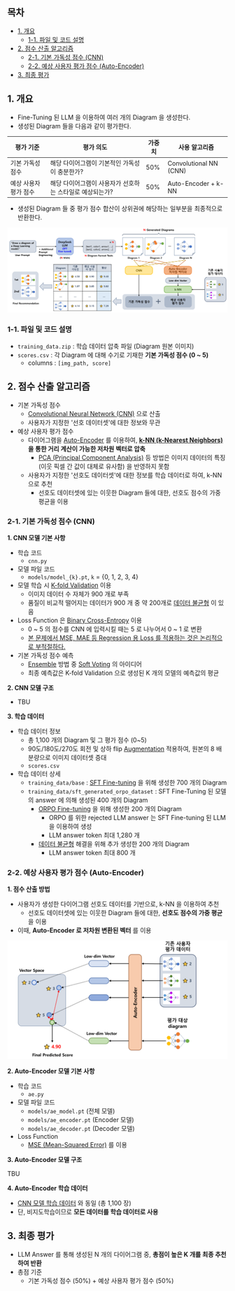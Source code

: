 
## 목차

* [1. 개요](#1-개요)
  * [1-1. 파일 및 코드 설명](#1-1-파일-및-코드-설명) 
* [2. 점수 산출 알고리즘](#2-점수-산출-알고리즘)
  * [2-1. 기본 가독성 점수 (CNN)](#2-1-기본-가독성-점수-cnn)
  * [2-2. 예상 사용자 평가 점수 (Auto-Encoder)](#2-2-예상-사용자-평가-점수-auto-encoder)
* [3. 최종 평가](#3-최종-평가)

## 1. 개요

* Fine-Tuning 된 LLM 을 이용하여 여러 개의 Diagram 을 생성한다.
* 생성된 Diagram 들을 다음과 같이 평가한다.

| 평가 기준        | 평가 의도                           | 가중치 | 사용 알고리즘                |
|--------------|---------------------------------|-----|------------------------|
| 기본 가독성 점수    | 해당 다이어그램이 기본적인 가독성이 충분한가?       | 50% | Convolutional NN (CNN) |
| 예상 사용자 평가 점수 | 해당 다이어그램이 사용자가 선호하는 스타일로 예상되는가? | 50% | Auto-Encoder + k-NN    |

* 생성된 Diagram 들 중 평가 점수 합산이 상위권에 해당하는 일부분을 최종적으로 반환한다.

![image](../../images/250312_15.PNG)

### 1-1. 파일 및 코드 설명

* ```training_data.zip``` : 학습 데이터 압축 파일 (Diagram 원본 이미지)
* ```scores.csv``` : 각 Diagram 에 대해 수기로 기재한 **기본 가독성 점수 (0 ~ 5)**
  * columns : ```[img_path, score]``` 

## 2. 점수 산출 알고리즘

* 기본 가독성 점수
  * [Convolutional Neural Network (CNN)](https://github.com/WannaBeSuperteur/AI-study/blob/main/Image%20Processing/Basics_CNN.md) 으로 산출
  * 사용자가 지정한 '선호 데이터셋'에 대한 정보와 무관
* 예상 사용자 평가 점수
  * 다이어그램을 [Auto-Encoder](https://github.com/WannaBeSuperteur/AI-study/blob/main/Generative%20AI/Basics_Auto%20Encoder.md) 를 이용하여, **[k-NN (k-Nearest Neighbors)](https://github.com/WannaBeSuperteur/AI-study/blob/main/AI%20Basics/Machine%20Learning%20Models/%EB%A8%B8%EC%8B%A0%EB%9F%AC%EB%8B%9D_%EB%AA%A8%EB%8D%B8_KNN.md) 을 통한 거리 계산이 가능한 저차원 벡터로 압축**
    * [PCA (Principal Component Analysis)](https://github.com/WannaBeSuperteur/AI-study/blob/main/AI%20Basics/Machine%20Learning%20Models/%EB%A8%B8%EC%8B%A0%EB%9F%AC%EB%8B%9D_%EB%AA%A8%EB%8D%B8_PCA.md) 등 방법은 이미지 데이터의 특징 (이웃 픽셀 간 값이 대체로 유사함) 을 반영하지 못함
  * 사용자가 지정한 '선호도 데이터셋'에 대한 정보를 학습 데이터로 하여, k-NN 으로 추천
    * 선호도 데이터셋에 있는 이웃한 Diagram 들에 대한, 선호도 점수의 가중 평균을 이용

### 2-1. 기본 가독성 점수 (CNN)

**1. CNN 모델 기본 사항**

* 학습 코드
  * ```cnn.py```
* 모델 파일 코드
  * ```models/model_{k}.pt```, ```k``` = {0, 1, 2, 3, 4} 
* 모델 학습 시 [K-fold Validation](https://github.com/WannaBeSuperteur/AI-study/blob/main/AI%20Basics/Machine%20Learning%20Models/%EB%A8%B8%EC%8B%A0%EB%9F%AC%EB%8B%9D_%EB%B0%A9%EB%B2%95%EB%A1%A0_Cross_Validation.md#3-k-fold-cross-validation) 이용
  * 이미지 데이터 수 자체가 900 개로 부족
  * 품질이 비교적 떨어지는 데이터가 900 개 중 약 200개로 [데이터 불균형](https://github.com/WannaBeSuperteur/AI-study/blob/main/AI%20Basics/Data%20Science%20Basics/%EB%8D%B0%EC%9D%B4%ED%84%B0_%EC%82%AC%EC%9D%B4%EC%96%B8%EC%8A%A4_%EA%B8%B0%EC%B4%88_%EB%8D%B0%EC%9D%B4%ED%84%B0_%EB%B6%88%EA%B7%A0%ED%98%95.md) 이 있음 
* Loss Function 은 [Binary Cross-Entropy](https://github.com/WannaBeSuperteur/AI-study/blob/main/AI%20Basics/Deep%20Learning%20Basics/%EB%94%A5%EB%9F%AC%EB%8B%9D_%EA%B8%B0%EC%B4%88_Loss_function.md#2-4-binary-cross-entropy-loss) 이용
  * 0 ~ 5 의 점수를 CNN 에 입력시킬 때는 5 로 나누어서 0 ~ 1 로 변환
  * [본 문제에서 MSE, MAE 등 Regression 용 Loss 를 적용하는 것은 논리적으로 부적절하다.](https://github.com/WannaBeSuperteur/AI-study/blob/main/AI%20Basics/Deep%20Learning%20Basics/%EB%94%A5%EB%9F%AC%EB%8B%9D_%EA%B8%B0%EC%B4%88_Loss_Function_Misuse.md#1-1-probability-prediction-0--1-%EB%B2%94%EC%9C%84-%EB%8B%A8%EC%9D%BC-output-%EC%97%90%EC%84%9C-mse-loss-%EB%93%B1%EC%9D%B4-%EB%B6%80%EC%A0%81%EC%A0%88%ED%95%9C-%EC%9D%B4%EC%9C%A0)
* 기본 가독성 점수 예측
  * [Ensemble](https://github.com/WannaBeSuperteur/AI-study/blob/main/AI%20Basics/Machine%20Learning%20Models/%EB%A8%B8%EC%8B%A0%EB%9F%AC%EB%8B%9D_%EB%AA%A8%EB%8D%B8_Ensemble.md) 방법 중 [Soft Voting](https://github.com/WannaBeSuperteur/AI-study/blob/main/AI%20Basics/Machine%20Learning%20Models/%EB%A8%B8%EC%8B%A0%EB%9F%AC%EB%8B%9D_%EB%AA%A8%EB%8D%B8_Ensemble.md#2-1-voting) 의 아이디어 
  * 최종 예측값은 K-fold Validation 으로 생성된 K 개의 모델의 예측값의 평균

**2. CNN 모델 구조**

* TBU

**3. 학습 데이터**

* 학습 데이터 정보
  * 총 1,100 개의 Diagram 및 그 평가 점수 (0~5)
  * 90도/180도/270도 회전 및 상하 flip [Augmentation](https://github.com/WannaBeSuperteur/AI-study/blob/main/Image%20Processing/Basics_Image_Augmentation.md) 적용하여, 원본의 8 배 분량으로 이미지 데이터셋 증대
  * ```scores.csv```
* 학습 데이터 상세
  * ```training_data/base``` : [SFT Fine-tuning](https://github.com/WannaBeSuperteur/AI-study/blob/main/AI%20Basics/LLM%20Basics/LLM_%EA%B8%B0%EC%B4%88_Fine_Tuning_SFT.md) 을 위해 생성한 700 개의 Diagram
  * ```training_data/sft_generated_orpo_dataset``` : SFT Fine-Tuning 된 모델의 answer 에 의해 생성된 400 개의 Diagram
    * [ORPO Fine-tuning](https://github.com/WannaBeSuperteur/AI-study/blob/main/AI%20Basics/LLM%20Basics/LLM_%EA%B8%B0%EC%B4%88_Fine_Tuning_DPO_ORPO.md#3-orpo-odds-ratio-preference-optimization) 을 위해 생성한 200 개의 Diagram
      * ORPO 를 위한 rejected LLM answer 는 SFT Fine-tuning 된 LLM 을 이용하여 생성
      * LLM answer token 최대 1,280 개
    * [데이터 불균형](https://github.com/WannaBeSuperteur/AI-study/blob/main/AI%20Basics/Data%20Science%20Basics/%EB%8D%B0%EC%9D%B4%ED%84%B0_%EC%82%AC%EC%9D%B4%EC%96%B8%EC%8A%A4_%EA%B8%B0%EC%B4%88_%EB%8D%B0%EC%9D%B4%ED%84%B0_%EB%B6%88%EA%B7%A0%ED%98%95.md) 해결을 위해 추가 생성한 200 개의 Diagram
      * LLM answer token 최대 800 개

### 2-2. 예상 사용자 평가 점수 (Auto-Encoder)

**1. 점수 산출 방법**

* 사용자가 생성한 다이어그램 선호도 데이터를 기반으로, k-NN 을 이용하여 추천
  * 선호도 데이터셋에 있는 이웃한 Diagram 들에 대한, **선호도 점수의 가중 평균** 을 이용 
* 이때, **Auto-Encoder 로 저차원 변환된 벡터** 를 이용

![image](../../images/250312_16.PNG)

**2. Auto-Encoder 모델 기본 사항**

* 학습 코드
  * ```ae.py```
* 모델 파일 코드
  * ```models/ae_model.pt``` (전체 모델)
  * ```models/ae_encoder.pt``` (Encoder 모델)
  * ```models/ae_decoder.pt``` (Decoder 모델)
* Loss Function
  * [MSE (Mean-Squared Error)](https://github.com/WannaBeSuperteur/AI-study/blob/main/AI%20Basics/Deep%20Learning%20Basics/%EB%94%A5%EB%9F%AC%EB%8B%9D_%EA%B8%B0%EC%B4%88_Loss_function.md#2-1-mean-squared-error-mse) 를 이용

**3. Auto-Encoder 모델 구조**

TBU

**4. Auto-Encoder 학습 데이터**

* [CNN 모델 학습 데이터](#2-1-기본-가독성-점수-cnn) 와 동일 (총 1,100 장)
* 단, 비지도학습이므로 **모든 데이터를 학습 데이터로 사용**

## 3. 최종 평가

* LLM Answer 를 통해 생성된 N 개의 다이어그램 중, **총점이 높은 K 개를 최종 추천하여 반환**
* 총점 기준
  * 기본 가독성 점수 (50%) + 예상 사용자 평가 점수 (50%)